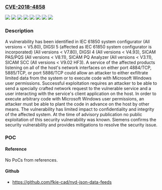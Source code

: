 ### [CVE-2018-4858](https://cve.mitre.org/cgi-bin/cvename.cgi?name=CVE-2018-4858)
![](https://img.shields.io/static/v1?label=Product&message=IEC%2061850%20system%20configurator%2C%20DIGSI%205%20(affected%20as%20IEC%2061850%20system%20configurator%20is%20incorporated)%2C%20DIGSI%204%2C%20SICAM%20PAS%2FPQS%2C%20SICAM%20PQ%20Analyzer%2C%20SICAM%20SCC&color=blue)
![](https://img.shields.io/static/v1?label=Version&message=DIGSI%204%20%3A%20All%20versions%20%3C%20V4.93%20&color=brightgreen)
![](https://img.shields.io/static/v1?label=Version&message=DIGSI%205%20(affected%20as%20IEC%2061850%20system%20configurator%20is%20incorporated)%20%3A%20All%20versions%20%3C%20V7.80%20&color=brightgreen)
![](https://img.shields.io/static/v1?label=Version&message=IEC%2061850%20system%20configurator%20%3A%20All%20versions%20%3C%20V5.80%20&color=brightgreen)
![](https://img.shields.io/static/v1?label=Version&message=SICAM%20PAS%2FPQS%20%3A%20All%20versions%20%3C%20V8.11%20&color=brightgreen)
![](https://img.shields.io/static/v1?label=Version&message=SICAM%20PQ%20Analyzer%20%3A%20All%20versions%20%3C%20V3.11%20&color=brightgreen)
![](https://img.shields.io/static/v1?label=Version&message=SICAM%20SCC%20%3A%20All%20versions%20%3C%20V9.02%20HF3%20&color=brightgreen)
![](https://img.shields.io/static/v1?label=Vulnerability&message=CWE-284%3A%20Improper%20Access%20Control&color=brightgreen)

### Description

A vulnerability has been identified in IEC 61850 system configurator (All versions < V5.80), DIGSI 5 (affected as IEC 61850 system configurator is incorporated) (All versions < V7.80), DIGSI 4 (All versions < V4.93), SICAM PAS/PQS (All versions < V8.11), SICAM PQ Analyzer (All versions < V3.11), SICAM SCC (All versions < V9.02 HF3). A service of the affected products listening on all of the host's network interfaces on either port 4884/TCP, 5885/TCP, or port 5886/TCP could allow an attacker to either exfiltrate limited data from the system or to execute code with Microsoft Windows user permissions. Successful exploitation requires an attacker to be able to send a specially crafted network request to the vulnerable service and a user interacting with the service's client application on the host. In order to execute arbitrary code with Microsoft Windows user permissions, an attacker must be able to plant the code in advance on the host by other means. The vulnerability has limited impact to confidentiality and integrity of the affected system. At the time of advisory publication no public exploitation of this security vulnerability was known. Siemens confirms the security vulnerability and provides mitigations to resolve the security issue.

### POC

#### Reference
No PoCs from references.

#### Github
- https://github.com/fkie-cad/nvd-json-data-feeds

